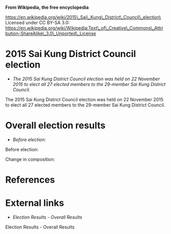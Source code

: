 **From Wikipedia, the free encyclopedia**

https://en.wikipedia.org/wiki/2015\_Sai\_Kung\_District\_Council\_election\
Licensed under CC BY-SA 3.0:\
https://en.wikipedia.org/wiki/Wikipedia:Text\_of\_Creative\_Commons\_Attribution-ShareAlike\_3.0\_Unported\_License

2015 Sai Kung District Council election
=======================================

-   *The 2015 Sai Kung District Council election was held on 22 November
    2015 to elect all 27 elected members to the 29-member Sai Kung
    District Council.*

The 2015 Sai Kung District Council election was held on 22 November 2015
to elect all 27 elected members to the 29-member Sai Kung District
Council.

Overall election results
========================

-   *Before election:*

Before election:

Change in composition:

References
==========

External links
==============

-   *Election Results - Overall Results*

Election Results - Overall Results
